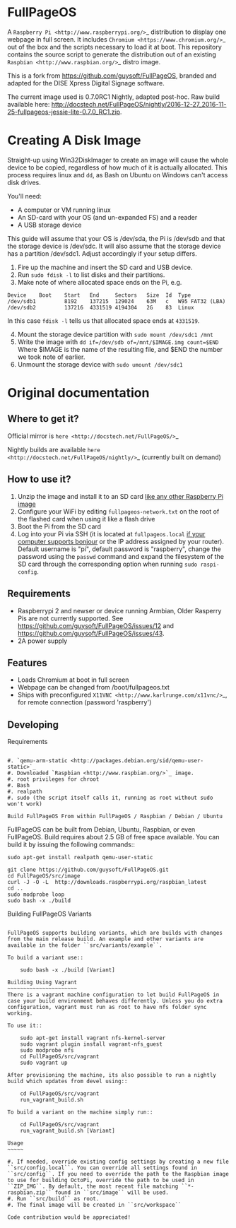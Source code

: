 FullPageOS
==========

A `Raspberry Pi <http://www.raspberrypi.org/>`_ distribution to display one webpage in full screen. It includes `Chromium <https://www.chromium.org/>`_ out of the box and the scripts necessary to load it at boot.
This repository contains the source script to generate the distribution out of an existing `Raspbian <http://www.raspbian.org/>`_ distro image.

This is a fork from https://github.com/guysoft/FullPageOS, branded and adapted for the DISE Xpress Digital Signage software.

The current image used is 0.7.0RC1 Nightly, adapted post-hoc. Raw build available here: http://docstech.net/FullPageOS/nightly/2016-12-27_2016-11-25-fullpageos-jessie-lite-0.7.0_RC1.zip.

# Creating A Disk Image

Straight-up using Win32DiskImager to create an image will cause the whole device to be copied,
regardless of how much of it is actually allocated. This process requires linux and `dd`, as
Bash on Ubuntu on Windows can't access disk drives.

You'll need:
* A computer or VM running linux
* An SD-card with your OS (and un-expanded FS) and a reader
* A USB storage device

This guide will assume that your OS is /dev/sda, the Pi is /dev/sdb and that the storage device is /dev/sdc.
It will also assume that the storage device has a partition /dev/sdc1. Adjust accordingly if your setup differs.

1. Fire up the machine and insert the SD card and USB device.
2. Run `sudo fdisk -l` to list disks and their partitions.
3. Make note of where allocated space ends on the Pi, e.g.
```
Device    Boot    Start   End     Sectors   Size  Id  Type
/dev/sdb1         8192    137215  129024    63M   c   W95 FAT32 (LBA)
/dev/sdb2         137216  4331519 4194304   2G    83  Linux
```

In this case `fdisk -l` tells us that allocated space ends at `4331519`.

4. Mount the storage device partition with `sudo mount /dev/sdc1 /mnt`
5. Write the image with `dd if=/dev/sdb of=/mnt/$IMAGE.img count=$END`
Where $IMAGE is the name of the resulting file, and $END the number we took note of earlier.
6. Unmount the storage device with `sudo umount /dev/sdc1`


# Original documentation

Where to get it?
----------------

Official mirror is `here <http://docstech.net/FullPageOS/>`_

Nightly builds are available `here <http://docstech.net/FullPageOS/nightly/>`_ (currently built on demand)

How to use it?
--------------

1. Unzip the image and install it to an SD card  [like any other Raspberry Pi image](https://www.raspberrypi.org/documentation/installation/installing-images/README.md)
2. Configure your WiFi by editing `fullpageos-network.txt` on the root of the flashed card when using it like a flash drive
3. Boot the Pi from the SD card
4. Log into your Pi via SSH (it is located at `fullpageos.local` [if your computer supports bonjour](https://learn.adafruit.com/bonjour-zeroconf-networking-for-windows-and-linux/overview) or the IP address assigned by your router). Default username is "pi", default password is "raspberry", change the password using the `passwd` command and expand the filesystem of the SD card through the corresponding option when running `sudo raspi-config`.

Requirements
------------
* Raspberrypi 2 and newser or device running Armbian, Older Rasperry Pis are not currently supported.  See https://github.com/guysoft/FullPageOS/issues/12 and
https://github.com/guysoft/FullPageOS/issues/43.
* 2A power supply


Features
--------

* Loads Chromium at boot in full screen
* Webpage can be changed from /boot/fullpageos.txt
* Ships with preconfigured `X11VNC <http://www.karlrunge.com/x11vnc/>`_, for remote connection (password 'raspberry')

Developing
----------

Requirements
~~~~~~~~~~~~

#. `qemu-arm-static <http://packages.debian.org/sid/qemu-user-static>`_
#. Downloaded `Raspbian <http://www.raspbian.org/>`_ image.
#. root privileges for chroot
#. Bash
#. realpath
#. sudo (the script itself calls it, running as root without sudo won't work)

Build FullPageOS From within FullPageOS / Raspbian / Debian / Ubuntu
~~~~~~~~~~~~~~~~~~~~~~~~~~~~~~~~~~~~~~~~~~~~~~~~~~~~~~~~~~~~

FullPageOS can be built from Debian, Ubuntu, Raspbian, or even FullPageOS.
Build requires about 2.5 GB of free space available.
You can build it by issuing the following commands::

    sudo apt-get install realpath qemu-user-static

    git clone https://github.com/guysoft/FullPageOS.git
    cd FullPageOS/src/image
    curl -J -O -L  http://downloads.raspberrypi.org/raspbian_latest
    cd ..
    sudo modprobe loop
    sudo bash -x ./build

Building FullPageOS Variants
~~~~~~~~~~~~~~~~~~~~~~~~

FullPageOS supports building variants, which are builds with changes from the main release build. An example and other variants are available in the folder ``src/variants/example``.

To build a variant use::

    sudo bash -x ./build [Variant]

Building Using Vagrant
~~~~~~~~~~~~~~~~~~~~~~
There is a vagrant machine configuration to let build FullPageOS in case your build environment behaves differently. Unless you do extra configuration, vagrant must run as root to have nfs folder sync working.

To use it::

    sudo apt-get install vagrant nfs-kernel-server
    sudo vagrant plugin install vagrant-nfs_guest
    sudo modprobe nfs
    cd FullPageOS/src/vagrant
    sudo vagrant up

After provisioning the machine, its also possible to run a nightly build which updates from devel using::

    cd FullPageOS/src/vagrant
    run_vagrant_build.sh

To build a variant on the machine simply run::

    cd FullPageOS/src/vagrant
    run_vagrant_build.sh [Variant]

Usage
~~~~~

#. If needed, override existing config settings by creating a new file ``src/config.local``. You can override all settings found in ``src/config``. If you need to override the path to the Raspbian image to use for building OctoPi, override the path to be used in ``ZIP_IMG``. By default, the most recent file matching ``*-raspbian.zip`` found in ``src/image`` will be used.
#. Run ``src/build`` as root.
#. The final image will be created in ``src/workspace``

Code contribution would be appreciated!
